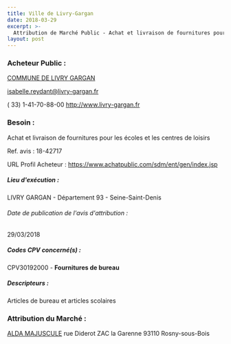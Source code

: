 ```yaml
---
title: Ville de Livry-Gargan
date: 2018-03-29
excerpt: >-
  Attribution de Marché Public - Achat et livraison de fournitures pour les écoles et les centres de loisirs
layout: post
---
```


### Acheteur Public : 
<a href="/acheteur-136/siren-219300464"> COMMUNE DE LIVRY GARGAN</a><br/>



isabelle.reydant@livry-gargan.fr

( 33) 1-41-70-88-00
http://www.livry-gargan.fr
### Besoin :

Achat et livraison de fournitures pour les écoles et les centres de loisirs

Ref. avis : 18-42717

URL Profil Acheteur : https://www.achatpublic.com/sdm/ent/gen/index.jsp

##### Lieu d'exécution :

LIVRY GARGAN - Département 93 - Seine-Saint-Denis

###### Date de publication de l'avis d'attribution : 
29/03/2018

##### Codes CPV concerné(s) :
CPV30192000 - **Fournitures de bureau** <br/>

##### Descripteurs :
Articles de bureau et articles scolaires <br/>

### Attribution du Marché :
<a href="/entreprise-552/siren-383465259"> ALDA MAJUSCULE</a>    rue Diderot ZAC la Garenne 93110 Rosny-sous-Bois <br/>
